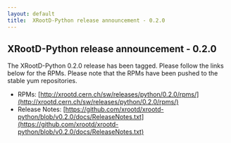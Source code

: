 ```yaml
---
layout: default
title:  XRootD-Python release announcement - 0.2.0
---
```


XRootD-Python release announcement - 0.2.0
------------------------------------------

The XRootD-Python 0.2.0 release has been tagged. Please follow the links
below for the RPMs. Please note that the RPMs have been pushed to the stable
yum repositories.

 * RPMs: [http://xrootd.cern.ch/sw/releases/python/0.2.0/rpms/](http://xrootd.cern.ch/sw/releases/python/0.2.0/rpms/)
 * Release Notes: [https://github.com/xrootd/xrootd-python/blob/v0.2.0/docs/ReleaseNotes.txt](https://github.com/xrootd/xrootd-python/blob/v0.2.0/docs/ReleaseNotes.txt)
